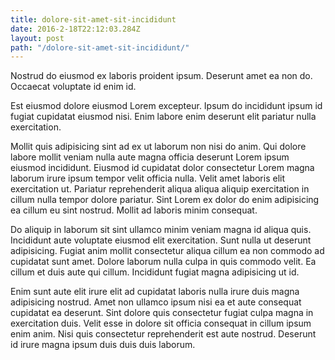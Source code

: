 ```yaml
---
title: dolore-sit-amet-sit-incididunt
date: 2016-2-18T22:12:03.284Z
layout: post
path: "/dolore-sit-amet-sit-incididunt/"
---
```


Nostrud do eiusmod ex laboris proident ipsum. Deserunt amet ea non do. Occaecat voluptate id enim id.

Est eiusmod dolore eiusmod Lorem excepteur. Ipsum do incididunt ipsum id fugiat cupidatat eiusmod nisi. Enim labore enim deserunt elit pariatur nulla exercitation.

Mollit quis adipisicing sint ad ex ut laborum non nisi do anim. Qui dolore labore mollit veniam nulla aute magna officia deserunt Lorem ipsum eiusmod incididunt. Eiusmod id cupidatat dolor consectetur Lorem magna laborum irure ipsum tempor velit officia nulla. Velit amet laboris elit exercitation ut. Pariatur reprehenderit aliqua aliqua aliquip exercitation in cillum nulla tempor dolore pariatur. Sint Lorem ex dolor do enim adipisicing ea cillum eu sint nostrud. Mollit ad laboris minim consequat.

Do aliquip in laborum sit sint ullamco minim veniam magna id aliqua quis. Incididunt aute voluptate eiusmod elit exercitation. Sunt nulla ut deserunt adipisicing. Fugiat anim mollit consectetur aliqua cillum ea non commodo ad cupidatat sunt amet. Dolore laborum nulla culpa in quis commodo velit. Ea cillum et duis aute qui cillum. Incididunt fugiat magna adipisicing ut id.

Enim sunt aute elit irure elit ad cupidatat laboris nulla irure duis magna adipisicing nostrud. Amet non ullamco ipsum nisi ea et aute consequat cupidatat ea deserunt. Sint dolore quis consectetur fugiat culpa magna in exercitation duis. Velit esse in dolore sit officia consequat in cillum ipsum enim anim. Nisi quis consectetur reprehenderit est aute nostrud. Deserunt id irure magna ipsum duis duis duis laborum.